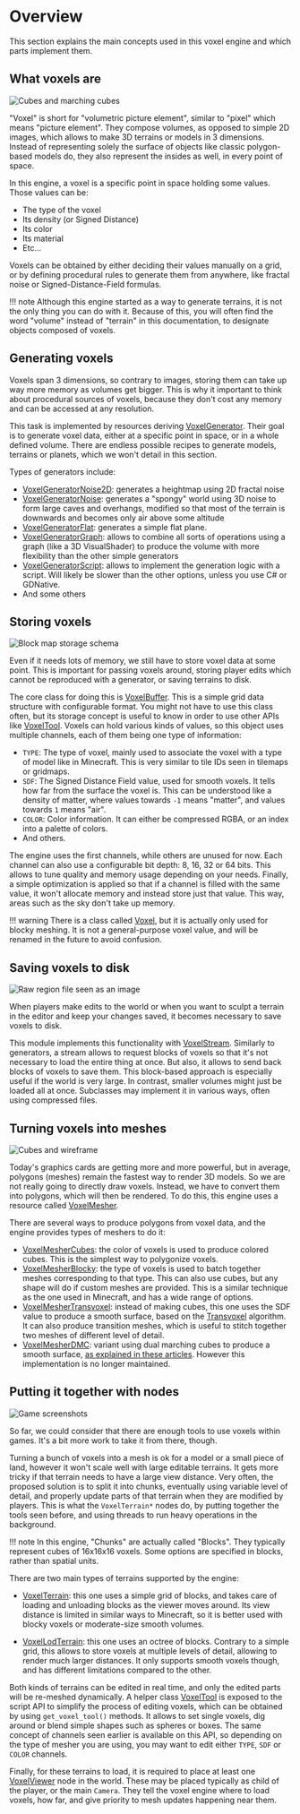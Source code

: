 Overview
===========

This section explains the main concepts used in this voxel engine and which parts implement them.


What voxels are
------------------

![Cubes and marching cubes](images/cubes_and_marching_cubes.webp)

"Voxel" is short for "volumetric picture element", similar to "pixel" which means "picture element". They compose volumes, as opposed to simple 2D images, which allows to make 3D terrains or models in 3 dimensions. Instead of representing solely the surface of objects like classic polygon-based models do, they also represent the insides as well, in every point of space.

In this engine, a voxel is a specific point in space holding some values. Those values can be:

- The type of the voxel
- Its density (or Signed Distance)
- Its color
- Its material
- Etc...

Voxels can be obtained by either deciding their values manually on a grid, or by defining procedural rules to generate them from anywhere, like fractal noise or Signed-Distance-Field formulas.

!!! note
    Although this engine started as a way to generate terrains, it is not the only thing you can do with it. Because of this, you will often find the word "volume" instead of "terrain" in this documentation, to designate objects composed of voxels.


Generating voxels
------------------

Voxels span 3 dimensions, so contrary to images, storing them can take up way more memory as volumes get bigger. This is why it important to think about procedural sources of voxels, because they don't cost any memory and can be accessed at any resolution.

This task is implemented by resources deriving [VoxelGenerator](api/VoxelGenerator.md). Their goal is to generate voxel data, either at a specific point in space, or in a whole defined volume. There are endless possible recipes to generate models, terrains or planets, which we won't detail in this section. 

Types of generators include:

- [VoxelGeneratorNoise2D](api/VoxelGeneratorNoise2D.md): generates a heightmap using 2D fractal noise
- [VoxelGeneratorNoise](api/VoxelGeneratorNoise.md): generates a "spongy" world using 3D noise to form large caves and overhangs, modified so that most of the terrain is downwards and becomes only air above some altitude
- [VoxelGeneratorFlat](api/VoxelGeneratorFlat.md): generates a simple flat plane.
- [VoxelGeneratorGraph](api/VoxelGeneratorGraph.md): allows to combine all sorts of operations using a graph (like a 3D VisualShader) to produce the volume with more flexibility than the other simple generators
- [VoxelGeneratorScript](api/VoxelGeneratorScript.md): allows to implement the generation logic with a script. Will likely be slower than the other options, unless you use C# or GDNative.
- And some others


Storing voxels
---------------

![Block map storage schema](images/block_map_storage.webp)

Even if it needs lots of memory, we still have to store voxel data at some point. This is important for passing voxels around, storing player edits which cannot be reproduced with a generator, or saving terrains to disk.

The core class for doing this is [VoxelBuffer](api/VoxelBuffer.md). This is a simple grid data structure with configurable format. You might not have to use this class often, but its storage concept is useful to know in order to use other APIs like [VoxelTool](api/VoxelTool.md). Voxels can hold various kinds of values, so this object uses multiple channels, each of them being one type of information:

- `TYPE`: The type of voxel, mainly used to associate the voxel with a type of model like in Minecraft. This is very similar to tile IDs seen in tilemaps or gridmaps.
- `SDF`: The Signed Distance Field value, used for smooth voxels. It tells how far from the surface the voxel is. This can be understood like a density of matter, where values towards `-1` means "matter", and values towards `1` means "air".
- `COLOR`: Color information. It can either be compressed RGBA, or an index into a palette of colors.
- And others.

The engine uses the first channels, while others are unused for now. Each channel can also use a configurable bit depth: 8, 16, 32 or 64 bits. This allows to tune quality and memory usage depending on your needs.
Finally, a simple optimization is applied so that if a channel is filled with the same value, it won't allocate memory and instead store just that value. This way, areas such as the sky don't take up memory.

!!! warning
    There is a class called [Voxel](api/Voxel.md), but it is actually only used for blocky meshing. It is not a general-purpose voxel value, and will be renamed in the future to avoid confusion.


Saving voxels to disk
-----------------------

![Raw region file seen as an image](images/region_file_seen_as_image.png)

When players make edits to the world or when you want to sculpt a terrain in the editor and keep your changes saved, it becomes necessary to save voxels to disk.

This module implements this functionality with [VoxelStream](api/VoxelStream.md). Similarly to generators, a stream allows to request blocks of voxels so that it's not necessary to load the entire thing at once. But also, it allows to send back blocks of voxels to save them.
This block-based approach is especially useful if the world is very large. In contrast, smaller volumes might just be loaded all at once. Subclasses may implement it in various ways, often using compressed files.


Turning voxels into meshes
----------------------------

![Cubes and wireframe](images/cubes_and_wireframe.webp)

Today's graphics cards are getting more and more powerful, but in average, polygons (meshes) remain the fastest way to render 3D models. So we are not really going to directly draw voxels. Instead, we have to convert them into polygons, which will then be rendered. To do this, this engine uses a resource called [VoxelMesher](api/VoxelMesher.md).

There are several ways to produce polygons from voxel data, and the engine provides types of meshers to do it:

- [VoxelMesherCubes](api/VoxelMesherCubes.md): the color of voxels is used to produce colored cubes. This is the simplest way to polygonize voxels.
- [VoxelMesherBlocky](api/VoxelMesherBlocky.md): the type of voxels is used to batch together meshes corresponding to that type. This can also use cubes, but any shape will do if custom meshes are provided. This is a similar technique as the one used in Minecraft, and has a wide range of options.
- [VoxelMesherTransvoxel](api/VoxelMesherTransvoxel.md): instead of making cubes, this one uses the SDF value to produce a smooth surface, based on the [Transvoxel](https://transvoxel.org/) algorithm. It can also produce transition meshes, which is useful to stitch together two meshes of different level of detail.
- [VoxelMesherDMC](api/VoxelMesherDMC.md): variant using dual marching cubes to produce a smooth surface, [as explained in these articles](https://www.volume-gfx.com/volume-rendering/). However this implementation is no longer maintained.


Putting it together with nodes
-------------------------------

![Game screenshots](images/game_examples.webp)

So far, we could consider that there are enough tools to use voxels within games. It's a bit more work to take it from there, though.

Turning a bunch of voxels into a mesh is ok for a model or a small piece of land, however it won't scale well with large editable terrains. It gets more tricky if that terrain needs to have a large view distance. Very often, the proposed solution is to split it into chunks, eventually using variable level of detail, and properly update parts of that terrain when they are modified by players. This is what the `VoxelTerrain*` nodes do, by putting together the tools seen before, and using threads to run heavy operations in the background.

!!! note
    In this engine, "Chunks" are actually called "Blocks". They typically represent cubes of 16x16x16 voxels. Some options are specified in blocks, rather than spatial units.

There are two main types of terrains supported by the engine:

- [VoxelTerrain](api/VoxelTerrain.md): this one uses a simple grid of blocks, and takes care of loading and unloading blocks as the viewer moves around. Its view distance is limited in similar ways to Minecraft, so it is better used with blocky voxels or moderate-size smooth volumes.

- [VoxelLodTerrain](api/VoxelLodTerrain.md): this one uses an octree of blocks. Contrary to a simple grid, this allows to store voxels at multiple levels of detail, allowing to render much larger distances. It only supports smooth voxels though, and has different limitations compared to the other.

Both kinds of terrains can be edited in real time, and only the edited parts will be re-meshed dynamically. A helper class [VoxelTool](api/VoxelTool.md) is exposed to the script API to simplify the process of editing voxels, which can be obtained by using `get_voxel_tool()` methods. It allows to set single voxels, dig around or blend simple shapes such as spheres or boxes. The same concept of channels seen earlier is available on this API, so depending on the type of mesher you are using, you may want to edit either `TYPE`, `SDF` or `COLOR` channels.

Finally, for these terrains to load, it is required to place at least one [VoxelViewer](api/VoxelViewer.md) node in the world. These may be placed typically as child of the player, or the main `Camera`. They tell the voxel engine where to load voxels, how far, and give priority to mesh updates happening near them.

